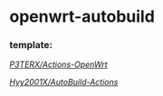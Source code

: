 # openwrt-autobuild

### template: 

*[P3TERX/Actions-OpenWrt](https://github.com/P3TERX/Actions-OpenWrt)*

*[Hyy2001X/AutoBuild-Actions](https://github.com/Hyy2001X/AutoBuild-Actions.git)*
